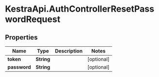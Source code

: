 # KestraApi.AuthControllerResetPasswordRequest

## Properties

Name | Type | Description | Notes
------------ | ------------- | ------------- | -------------
**token** | **String** |  | [optional] 
**password** | **String** |  | [optional] 


